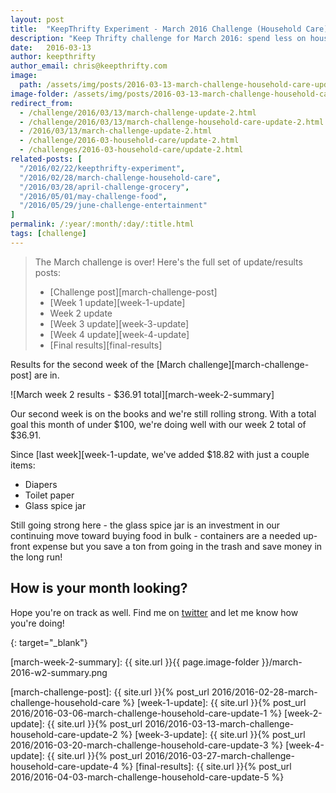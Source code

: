```yaml
---
layout: post
title:  "KeepThrifty Experiment - March 2016 Challenge (Household Care) - Week 2 Results"
description: "Keep Thrifty challenge for March 2016: spend less on household items; see our week 2 results"
date:   2016-03-13
author: keepthrifty
author_email: chris@keepthrifty.com
image:
  path: /assets/img/posts/2016-03-13-march-challenge-household-care-update-2/jars.jpg
image-folder: /assets/img/posts/2016-03-13-march-challenge-household-care-update-2
redirect_from:
  - /challenge/2016/03/13/march-challenge-update-2.html
  - /challenge/2016/03/13/march-challenge-household-care-update-2.html
  - /2016/03/13/march-challenge-update-2.html
  - /challenge/2016-03-household-care/update-2.html
  - /challenges/2016-03-household-care/update-2.html
related-posts: [
  "/2016/02/22/keepthrifty-experiment",
  "/2016/02/28/march-challenge-household-care",
  "/2016/03/28/april-challenge-grocery",
  "/2016/05/01/may-challenge-food",
  "/2016/05/29/june-challenge-entertainment"
]
permalink: /:year/:month/:day/:title.html
tags: [challenge]
---
```


> The March challenge is over! Here's the full set of update/results posts:
>
>   - [Challenge post][march-challenge-post]
>   - [Week 1 update][week-1-update]
>   - Week 2 update
>   - [Week 3 update][week-3-update]
>   - [Week 4 update][week-4-update]
>   - [Final results][final-results]


Results for the second week of the [March challenge][march-challenge-post] are in.

![March week 2 results - $36.91 total][march-week-2-summary]

Our second week is on the books and we're still rolling strong. With a total goal this month of under $100, we're doing well with our week 2 total of $36.91.

Since [last week][week-1-update, we've added $18.82 with just a couple items:

* Diapers
* Toilet paper
* Glass spice jar

Still going strong here - the glass spice jar is an investment in our continuing move toward buying food in bulk - containers are a needed up-front expense but you save a ton from going in the trash and save money in the long run!

## How is your month looking? #

Hope you're on track as well. Find me on [twitter][twitter-profile] and let me know how you're doing!

[twitter-profile]: http://www.twitter.com/keepthrifty
{: target="_blank"}

[march-week-2-summary]: {{ site.url }}{{ page.image-folder }}/march-2016-w2-summary.png

[march-challenge-post]: {{ site.url }}{% post_url 2016/2016-02-28-march-challenge-household-care %}
[week-1-update]: {{ site.url }}{% post_url 2016/2016-03-06-march-challenge-household-care-update-1 %}
[week-2-update]: {{ site.url }}{% post_url 2016/2016-03-13-march-challenge-household-care-update-2 %}
[week-3-update]: {{ site.url }}{% post_url 2016/2016-03-20-march-challenge-household-care-update-3 %}
[week-4-update]: {{ site.url }}{% post_url 2016/2016-03-27-march-challenge-household-care-update-4 %}
[final-results]: {{ site.url }}{% post_url 2016/2016-04-03-march-challenge-household-care-update-5 %}
